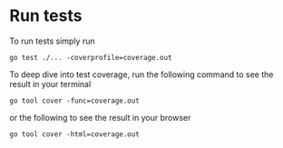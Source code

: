 # Run tests

To run tests simply run

```shell script
go test ./... -coverprofile=coverage.out
```

To deep dive into test coverage, run the following command to see the result in your terminal

```shell script
go tool cover -func=coverage.out
```

or the following to see the result in your browser

```shell script
go tool cover -html=coverage.out
```
